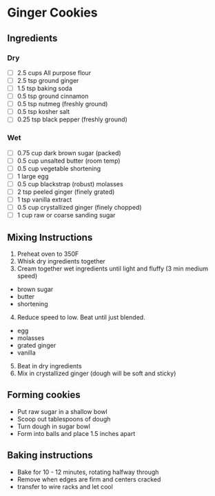 # Ginger Cookies
## Ingredients
### Dry
- [ ] 2.5 cups All purpose flour
- [ ] 2.5 tsp ground ginger
- [ ] 1.5 tsp baking soda
- [ ] 0.5 tsp ground cinnamon
- [ ] 0.5 tsp nutmeg (freshly ground)
- [ ] 0.5 tsp kosher salt
- [ ] 0.25 tsp black pepper (freshly ground)

### Wet
- [ ] 0.75 cup dark brown sugar (packed)
- [ ] 0.5 cup unsalted butter (room temp)
- [ ] 0.5 cup vegetable shortening
- [ ] 1 large egg
- [ ] 0.5 cup blackstrap (robust) molasses
- [ ] 2 tsp peeled ginger (finely grated)
- [ ] 1 tsp vanilla extract
- [ ] 0.5 cup crystallized ginger (finely chopped)
- [ ] 1 cup raw or coarse sanding sugar

## Mixing Instructions
1. Preheat oven to 350F
2. Whisk dry ingredients together
3. Cream together wet ingredients until light and fluffy (3 min medium speed)
  + brown sugar
  + butter
  + shortening
4. Reduce speed to low. Beat until just blended.
  + egg
  + molasses
  + grated ginger
  + vanilla
5. Beat in dry ingredients
6. Mix in crystallized ginger (dough will be soft and sticky)

## Forming cookies
+ Put raw sugar in a shallow bowl
+ Scoop out tablespoons of dough
+ Turn dough in sugar bowl
+ Form into balls and place 1.5 inches apart

## Baking instructions
+ Bake for 10 - 12 minutes, rotating halfway through
+ Remove when edges are firm and centers cracked
+ transfer to wire racks and let cool
